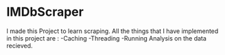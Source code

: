 # IMDbScraper
I made this Project to learn scraping.
All the things that I have implemented in this project are : 
-Caching
-Threading
-Running Analysis on the data recieved.

